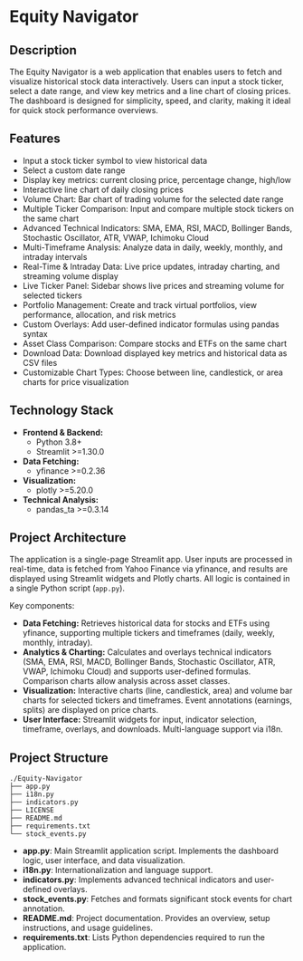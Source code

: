 # Equity Navigator

## Description

The Equity Navigator is a web application that enables users to fetch and visualize historical stock data interactively. Users can input a stock ticker, select a date range, and view key metrics and a line chart of closing prices. The dashboard is designed for simplicity, speed, and clarity, making it ideal for quick stock performance overviews.

## Features

- Input a stock ticker symbol to view historical data
- Select a custom date range
- Display key metrics: current closing price, percentage change, high/low
- Interactive line chart of daily closing prices
- Volume Chart: Bar chart of trading volume for the selected date range
- Multiple Ticker Comparison: Input and compare multiple stock tickers on the same chart
- Advanced Technical Indicators: SMA, EMA, RSI, MACD, Bollinger Bands, Stochastic Oscillator, ATR, VWAP, Ichimoku Cloud
- Multi-Timeframe Analysis: Analyze data in daily, weekly, monthly, and intraday intervals
- Real-Time & Intraday Data: Live price updates, intraday charting, and streaming volume display
- Live Ticker Panel: Sidebar shows live prices and streaming volume for selected tickers
- Portfolio Management: Create and track virtual portfolios, view performance, allocation, and risk metrics
- Custom Overlays: Add user-defined indicator formulas using pandas syntax
- Asset Class Comparison: Compare stocks and ETFs on the same chart
- Download Data: Download displayed key metrics and historical data as CSV files
- Customizable Chart Types: Choose between line, candlestick, or area charts for price visualization

## Technology Stack

- **Frontend & Backend:**
  - Python 3.8+
  - Streamlit >=1.30.0
- **Data Fetching:**
  - yfinance >=0.2.36
- **Visualization:**
  - plotly >=5.20.0
- **Technical Analysis:**
  - pandas_ta >=0.3.14

## Project Architecture

The application is a single-page Streamlit app. User inputs are processed in real-time, data is fetched from Yahoo Finance via yfinance, and results are displayed using Streamlit widgets and Plotly charts. All logic is contained in a single Python script (`app.py`).

Key components:

- **Data Fetching:** Retrieves historical data for stocks and ETFs using yfinance, supporting multiple tickers and timeframes (daily, weekly, monthly, intraday).
- **Analytics & Charting:** Calculates and overlays technical indicators (SMA, EMA, RSI, MACD, Bollinger Bands, Stochastic Oscillator, ATR, VWAP, Ichimoku Cloud) and supports user-defined formulas. Comparison charts allow analysis across asset classes.
- **Visualization:** Interactive charts (line, candlestick, area) and volume bar charts for selected tickers and timeframes. Event annotations (earnings, splits) are displayed on price charts.
- **User Interface:** Streamlit widgets for input, indicator selection, timeframe, overlays, and downloads. Multi-language support via i18n.

## Project Structure

```
./Equity-Navigator
├── app.py
├── i18n.py
├── indicators.py
├── LICENSE
├── README.md
├── requirements.txt
└── stock_events.py
```

- **app.py**: Main Streamlit application script. Implements the dashboard logic, user interface, and data visualization.
- **i18n.py**: Internationalization and language support.
- **indicators.py**: Implements advanced technical indicators and user-defined overlays.
- **stock_events.py**: Fetches and formats significant stock events for chart annotation.
- **README.md**: Project documentation. Provides an overview, setup instructions, and usage guidelines.
- **requirements.txt**: Lists Python dependencies required to run the application.